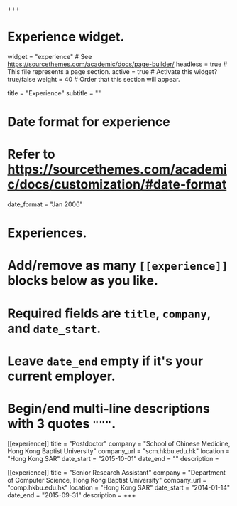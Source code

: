 +++
# Experience widget.
widget = "experience"  # See https://sourcethemes.com/academic/docs/page-builder/
headless = true  # This file represents a page section.
active = true  # Activate this widget? true/false
weight = 40  # Order that this section will appear.

title = "Experience"
subtitle = ""

# Date format for experience
#   Refer to https://sourcethemes.com/academic/docs/customization/#date-format
date_format = "Jan 2006"

# Experiences.
#   Add/remove as many `[[experience]]` blocks below as you like.
#   Required fields are `title`, `company`, and `date_start`.
#   Leave `date_end` empty if it's your current employer.
#   Begin/end multi-line descriptions with 3 quotes `"""`.
[[experience]]
  title = "Postdoctor"
  company = "School of Chinese Medicine, Hong Kong Baptist University"
  company_url = "scm.hkbu.edu.hk"
  location = "Hong Kong SAR"
  date_start = "2015-10-01"
  date_end = ""
  description = 

[[experience]]
  title = "Senior Research Assistant"
  company = "Department of Computer Science, Hong Kong Baptist University"
  company_url = "comp.hkbu.edu.hk"
  location = "Hong Kong SAR"
  date_start = "2014-01-14"
  date_end = "2015-09-31"
  description = 
+++
